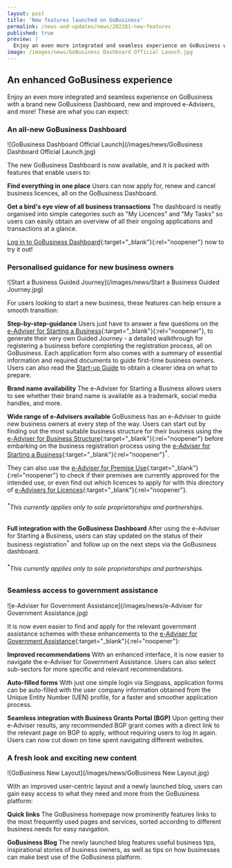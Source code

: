 ```yaml
---
layout: post
title: 'New features launched on GoBusiness'
permalink: /news-and-updates/news/2022Q1-new-features
published: true
preview: |
  Enjoy an even more integrated and seamless experience on GoBusiness with a brand new GoBusiness Dashboard, new and improved e-Advisers, and more! These are what you can expect.
image: /images/news/GoBusiness Dashboard Official Launch.jpg
---
```


<!-- TODO: Check with YX on the actual "preview" property. Might need to remove for this particular tag -->

## An enhanced GoBusiness experience

Enjoy an even more integrated and seamless experience on GoBusiness with a brand new GoBusiness Dashboard, new and improved e-Advisers, and more! These are what you can expect:

### An all-new GoBusiness Dashboard

![GoBusiness Dashboard Official Launch](/images/news/GoBusiness Dashboard Official Launch.jpg)

The new GoBusiness Dashboard is now available, and it is packed with features that enable users to:

**Find everything in one place** Users can now apply for, renew and cancel business licences, all on the GoBusiness Dashboard.

**Get a bird's eye view of all business transactions** The dashboard is neatly organised into simple categories such as "My Licences" and "My Tasks" so users can easily obtain an overview of all their ongoing applications and transactions at a glance.

[Log in to GoBusiness Dashboard](https://dashboard.gobusiness.gov.sg/login?src=news){:target="\_blank"}{:rel="noopener"} now to try it out!

### Personalised guidance for new business owners

![Start a Business Guided Journey](/images/news/Start a Business Guided Journey.jpg)

For users looking to start a new business, these features can help ensure a smooth transition:

**Step-by-step-guidance** Users just have to answer a few questions on the [e-Adviser for Starting a Business](https://eadviser.gobusiness.gov.sg/startabusiness/?src=news){:target="\_blank"}{:rel="noopener"}, to generate their very own Guided Journey - a detailed walkthrough for registering a business before completing the registration process, all on GoBusiness. Each application form also comes with a summary of essential information and required documents to guide first-time business owners. Users can also read the [Start-up Guide](/start-a-business/?src=news) to obtain a clearer idea on what to prepare.

**Brand name availability** The e-Adviser for Starting a Business allows users to see whether their brand name is available as a trademark, social media handles, and more.

**Wide range of e-Advisers available** GoBusiness has an e-Adviser to guide new business owners at every step of the way. Users can start out by finding out the most suitable business structure for their business using the [e-Adviser for Business Structure](https://eadviser.gobusiness.gov.sg/businessstructure/?src=news){:target="\_blank"}{:rel="noopener"} before embarking on the business registration process using the [e-Adviser for Starting a Business](https://eadviser.gobusiness.gov.sg/startabusiness/?src=news){:target="\_blank"}{:rel="noopener"}<sup>*</sup>.

They can also use the [e-Adviser for Premise Use](https://eadviser.gobusiness.gov.sg/premisesusecheck?src=start_using_commercial_space/?src=news){:target="\_blank"}{:rel="noopener"} to check if their premises are currently approved for the intended use, or even find out which licences to apply for with this directory of [e-Advisers for Licences](/licences/find-licence-by-sector/?src=news){:target="\_blank"}{:rel="noopener"}.

###### <sup>*</sup>This currently applies only to sole proprietorships and partnerships.

**Full integration with the GoBusiness Dashboard** After using the e-Adviser for Starting a Business, users can stay updated on the status of their business registration<sup>*</sup> and follow up on the next steps via the GoBusiness dashboard.

###### <sup>*</sup>This currently applies only to sole proprietorships and partnerships.

### Seamless access to government assistance

![e-Adviser for Government Assistance](/images/news/e-Adviser for Government Assistance.jpg)

It is now even easier to find and apply for the relevant government assistance schemes with these enhancements to the [e-Adviser for Government Assistance](https://eadviser.gobusiness.gov.sg/govassist/?src=news){:target="\_blank"}{:rel="noopener"}:

**Improved recommendations** With an enhanced interface, it is now easier to navigate the e-Adviser for Government Assistance. Users can also select sub-sectors for more specific and relevant recommendations.

**Auto-filled forms** With just one simple login via Singpass, application forms can be auto-filled with the user company information obtained from the Unique Entity Number (UEN) profile, for a faster and smoother application process.

**Seamless integration with Business Grants Portal (BGP)** Upon getting their e-Adviser results, any recommended BGP grant comes with a direct link to the relevant page on BGP to apply, without requiring users to log in again. Users can now cut down on time spent  navigating different websites.

### A fresh look and exciting new content

![GoBusiness New Layout](/images/news/GoBusiness New Layout.jpg)

With an improved user-centric layout and a newly launched blog, users can gain easy access to what they need and more from the GoBusiness platform:

**Quick links** The GoBusiness homepage now prominently features links to the most frequently used pages and services, sorted according to different business needs for easy navigation.

**GoBusiness Blog** The newly launched blog features useful business tips, inspirational stories of business owners, as well as tips on how businesses can make best use of the GoBusiness platform.

<script src="/jquery/jquery.min.js"></script>
<script src="/jquery/bp-menu-new-tab.js"></script>
